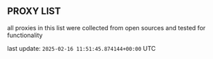 ## PROXY LIST

all proxies in this list were collected from open sources and tested for functionality

last update: `2025-02-16 11:51:45.874144+00:00` UTC